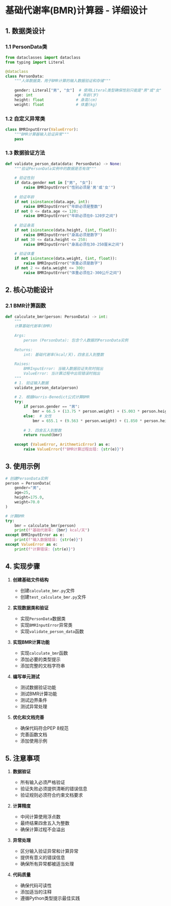 # 基础代谢率(BMR)计算器 - 详细设计

## 1. 数据类设计

### 1.1 PersonData类
```python
from dataclasses import dataclass
from typing import Literal

@dataclass
class PersonData:
    """人体数据类，用于BMR计算的输入数据验证和存储"""
    
    gender: Literal["男", "女"]  # 使用Literal类型确保性别只能是"男"或"女"
    age: int                    # 年龄(岁)
    height: float              # 身高(cm)
    weight: float              # 体重(kg)
```

### 1.2 自定义异常类
```python
class BMRInputError(ValueError):
    """BMR计算器输入验证异常"""
    pass
```

### 1.3 数据验证方法
```python
def validate_person_data(data: PersonData) -> None:
    """验证PersonData实例中的数据是否有效"""
    
    # 验证性别
    if data.gender not in ["男", "女"]:
        raise BMRInputError("性别必须是'男'或'女'")
    
    # 验证年龄
    if not isinstance(data.age, int):
        raise BMRInputError("年龄必须是整数")
    if not 0 <= data.age <= 120:
        raise BMRInputError("年龄必须在0-120岁之间")
    
    # 验证身高
    if not isinstance(data.height, (int, float)):
        raise BMRInputError("身高必须是数字")
    if not 30 <= data.height <= 250:
        raise BMRInputError("身高必须在30-250厘米之间")
    
    # 验证体重
    if not isinstance(data.weight, (int, float)):
        raise BMRInputError("体重必须是数字")
    if not 2 <= data.weight <= 300:
        raise BMRInputError("体重必须在2-300公斤之间")
```

## 2. 核心功能设计

### 2.1 BMR计算函数
```python
def calculate_bmr(person: PersonData) -> int:
    """
    计算基础代谢率(BMR)
    
    Args:
        person (PersonData): 包含个人数据的PersonData实例
        
    Returns:
        int: 基础代谢率(kcal/天)，四舍五入到整数
        
    Raises:
        BMRInputError: 当输入数据验证失败时抛出
        ValueError: 当计算过程中出现错误时抛出
    """
    # 1. 验证输入数据
    validate_person_data(person)
    
    # 2. 根据Harris-Benedict公式计算BMR
    try:
        if person.gender == "男":
            bmr = 66.5 + (13.75 * person.weight) + (5.003 * person.height) - (6.755 * person.age)
        else:  # 女性
            bmr = 655.1 + (9.563 * person.weight) + (1.850 * person.height) - (4.676 * person.age)
        
        # 3. 四舍五入到整数
        return round(bmr)
        
    except (ValueError, ArithmeticError) as e:
        raise ValueError(f"BMR计算过程出错: {str(e)}")
```

## 3. 使用示例

```python
# 创建PersonData实例
person = PersonData(
    gender="男",
    age=25,
    height=175.0,
    weight=70.0
)

# 计算BMR
try:
    bmr = calculate_bmr(person)
    print(f"基础代谢率: {bmr} kcal/天")
except BMRInputError as e:
    print(f"输入数据错误: {str(e)}")
except ValueError as e:
    print(f"计算错误: {str(e)}")
```

## 4. 实现步骤

1. **创建基础文件结构**
   - 创建`calculate_bmr.py`文件
   - 创建`test_calculate_bmr.py`文件

2. **实现数据类和验证**
   - 实现`PersonData`数据类
   - 实现`BMRInputError`异常类
   - 实现`validate_person_data`函数

3. **实现BMR计算功能**
   - 实现`calculate_bmr`函数
   - 添加必要的类型提示
   - 添加完整的文档字符串

4. **编写单元测试**
   - 测试数据验证功能
   - 测试BMR计算功能
   - 测试边界条件
   - 测试异常处理

5. **优化和文档完善**
   - 确保代码符合PEP 8规范
   - 完善函数文档
   - 添加使用示例

## 5. 注意事项

1. **数据验证**
   - 所有输入必须严格验证
   - 验证失败必须提供清晰的错误信息
   - 验证规则必须符合约束文档要求

2. **计算精度**
   - 中间计算使用浮点数
   - 最终结果四舍五入为整数
   - 确保计算过程不会溢出

3. **异常处理**
   - 区分输入验证异常和计算异常
   - 提供有意义的错误信息
   - 确保所有异常都被适当处理

4. **代码质量**
   - 确保代码可读性
   - 添加适当的注释
   - 遵循Python类型提示最佳实践 